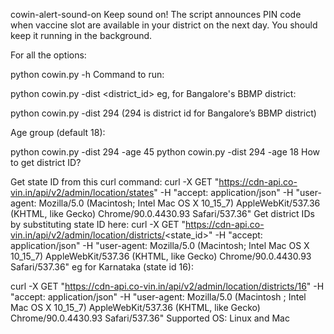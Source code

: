 cowin-alert-sound-on
Keep sound on! The script announces PIN code when vaccine slot are available in your district on the next day. You should keep it running in the background.

For all the options:

python cowin.py -h
Command to run:

python cowin.py -dist <district_id>
eg, for Bangalore's BBMP district:

python cowin.py -dist 294
(294 is district id for Bangalore’s BBMP district)

Age group (default 18):

python cowin.py -dist 294 -age 45
python cowin.py -dist 294 -age 18
How to get district ID?

Get state ID from this curl command:
curl -X GET "https://cdn-api.co-vin.in/api/v2/admin/location/states" -H "accept: application/json" -H "user-agent: Mozilla/5.0 (Macintosh; Intel Mac OS X 10_15_7) AppleWebKit/537.36 (KHTML, like Gecko) Chrome/90.0.4430.93 Safari/537.36"
Get district IDs by substituting state ID here:
curl -X GET "https://cdn-api.co-vin.in/api/v2/admin/location/districts/<state_id>" -H "accept: application/json" -H "user-agent: Mozilla/5.0 (Macintosh; Intel Mac OS X 10_15_7) AppleWebKit/537.36 (KHTML, like Gecko) Chrome/90.0.4430.93 Safari/537.36"
eg for Karnataka (state id 16):

curl -X GET "https://cdn-api.co-vin.in/api/v2/admin/location/districts/16" -H "accept: application/json" -H "user-agent: Mozilla/5.0 (Macintosh ; Intel Mac OS X 10_15_7) AppleWebKit/537.36 (KHTML, like Gecko) Chrome/90.0.4430.93 Safari/537.36"
Supported OS: Linux and Mac
